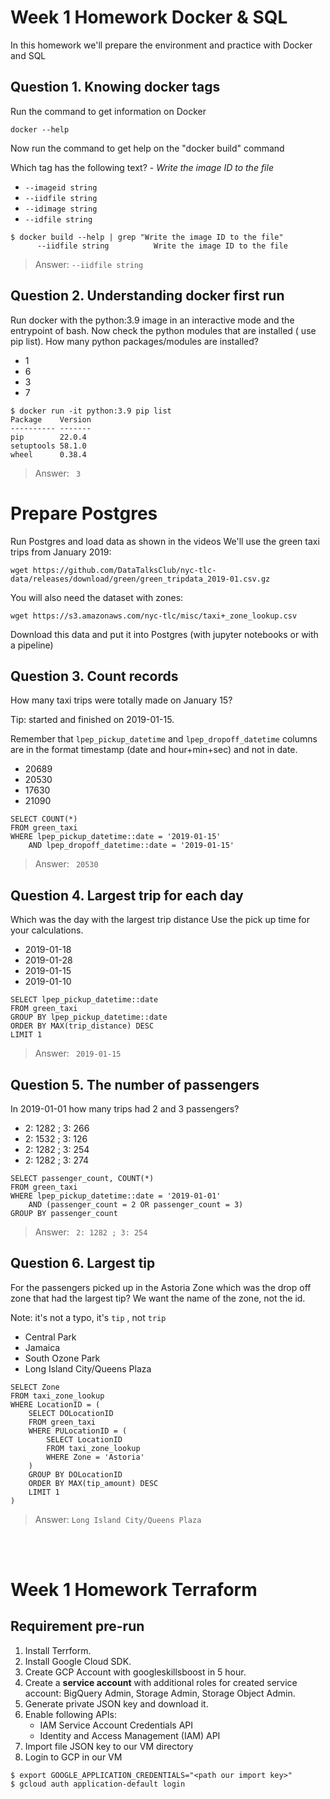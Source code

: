 # Week 1 Homework Docker & SQL

In this homework we'll prepare the environment 
and practice with Docker and SQL


## Question 1. Knowing docker tags

Run the command to get information on Docker 

```docker --help```

Now run the command to get help on the "docker build" command

Which tag has the following text? - *Write the image ID to the file* 

- `--imageid string`
- `--iidfile string`
- `--idimage string`
- `--idfile string`

``` 
$ docker build --help | grep "Write the image ID to the file"
      --iidfile string          Write the image ID to the file
```
>Answer: `--iidfile string`

## Question 2. Understanding docker first run 

Run docker with the python:3.9 image in an interactive mode and the entrypoint of bash.
Now check the python modules that are installed ( use pip list). 
How many python packages/modules are installed?

- 1
- 6
- 3
- 7

``` 
$ docker run -it python:3.9 pip list
Package    Version
---------- -------
pip        22.0.4
setuptools 58.1.0
wheel      0.38.4
```
>Answer: `  3 `

# Prepare Postgres

Run Postgres and load data as shown in the videos
We'll use the green taxi trips from January 2019:

```wget https://github.com/DataTalksClub/nyc-tlc-data/releases/download/green/green_tripdata_2019-01.csv.gz```

You will also need the dataset with zones:

```wget https://s3.amazonaws.com/nyc-tlc/misc/taxi+_zone_lookup.csv```

Download this data and put it into Postgres (with jupyter notebooks or with a pipeline)


## Question 3. Count records 

How many taxi trips were totally made on January 15?

Tip: started and finished on 2019-01-15. 

Remember that `lpep_pickup_datetime` and `lpep_dropoff_datetime` columns are in the format timestamp (date and hour+min+sec) and not in date.

- 20689
- 20530
- 17630
- 21090

```
SELECT COUNT(*)
FROM green_taxi
WHERE lpep_pickup_datetime::date = '2019-01-15'
	AND lpep_dropoff_datetime::date = '2019-01-15'
```
>Answer: ` 20530`

## Question 4. Largest trip for each day

Which was the day with the largest trip distance
Use the pick up time for your calculations.

- 2019-01-18
- 2019-01-28
- 2019-01-15
- 2019-01-10

```
SELECT lpep_pickup_datetime::date
FROM green_taxi
GROUP BY lpep_pickup_datetime::date
ORDER BY MAX(trip_distance) DESC
LIMIT 1
```
>Answer: ` 2019-01-15`

## Question 5. The number of passengers

In 2019-01-01 how many trips had 2 and 3 passengers?
 
- 2: 1282 ; 3: 266
- 2: 1532 ; 3: 126
- 2: 1282 ; 3: 254
- 2: 1282 ; 3: 274

```
SELECT passenger_count, COUNT(*)
FROM green_taxi
WHERE lpep_pickup_datetime::date = '2019-01-01'
	AND (passenger_count = 2 OR passenger_count = 3)
GROUP BY passenger_count
```
>Answer: ` 2: 1282 ; 3: 254`
## Question 6. Largest tip

For the passengers picked up in the Astoria Zone which was the drop off zone that had the largest tip?
We want the name of the zone, not the id.

Note: it's not a typo, it's `tip` , not `trip`

- Central Park
- Jamaica
- South Ozone Park
- Long Island City/Queens Plaza
```
SELECT Zone
FROM taxi_zone_lookup
WHERE LocationID = (
	SELECT DOLocationID
	FROM green_taxi
	WHERE PULocationID = (
		SELECT LocationID
		FROM taxi_zone_lookup
		WHERE Zone = 'Astoria'
	)
	GROUP BY DOLocationID
	ORDER BY MAX(tip_amount) DESC
	LIMIT 1
)
```
>Answer: `Long Island City/Queens Plaza`

<br></br>
# Week 1 Homework Terraform
## Requirement pre-run
1. Install Terrform.
2. Install Google Cloud SDK.
3. Create GCP Account with googleskillsboost in 5 hour.
4. Create a **service account** with additional roles for created service account: BigQuery Admin, Storage Admin, Storage Object Admin.
5. Generate private JSON key and download it.
6. Enable following APIs:
	- IAM Service Account Credentials API
	- Identity and Access Management (IAM) API
7. Import file JSON key to our VM directory
8. Login to GCP in our VM
```
$ export GOOGLE_APPLICATION_CREDENTIALS="<path our import key>"
$ gcloud auth application-default login
```

